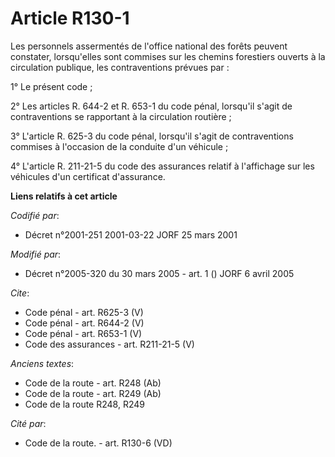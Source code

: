 # Article R130-1

Les personnels assermentés de l'office national des forêts peuvent constater, lorsqu'elles sont commises sur les chemins
forestiers ouverts à la circulation publique, les contraventions prévues par : 

1° Le présent code ; 

2° Les articles R. 644-2 et R. 653-1 du code pénal, lorsqu'il s'agit de contraventions se rapportant à la circulation
routière ; 

3° L'article R. 625-3 du code pénal, lorsqu'il s'agit de contraventions commises à l'occasion de la conduite d'un véhicule ; 

4° L'article R. 211-21-5 du code des assurances relatif à l'affichage sur les véhicules d'un certificat d'assurance.

**Liens relatifs à cet article**

_Codifié par_:

  - Décret n°2001-251 2001-03-22 JORF 25 mars 2001

_Modifié par_:

  - Décret n°2005-320 du 30 mars 2005 - art. 1 () JORF 6 avril 2005

_Cite_:

  - Code pénal - art. R625-3 (V)
  - Code pénal - art. R644-2 (V)
  - Code pénal - art. R653-1 (V)
  - Code des assurances - art. R211-21-5 (V)

_Anciens textes_:

  - Code de la route - art. R248 (Ab)
  - Code de la route - art. R249 (Ab)
  - Code de la route R248, R249

_Cité par_:

  - Code de la route. - art. R130-6 (VD)
